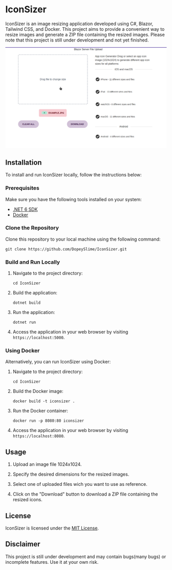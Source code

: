 # IconSizer

IconSizer is an image resizing application developed using C#, Blazor, Tailwind CSS, and Docker. This project aims to provide a convenient way to resize images and generate a ZIP file containing the resized images. Please note that this project is still under development and not yet finished.

![IconSizer Preview](media/preview.png)

## Installation

To install and run IconSizer locally, follow the instructions below:

### Prerequisites

Make sure you have the following tools installed on your system:

- [.NET 6 SDK](https://dotnet.microsoft.com/download/dotnet/6.0)
- [Docker](https://www.docker.com/products/docker-desktop)

### Clone the Repository

Clone this repository to your local machine using the following command:

```shell
git clone https://github.com/DopeySlime/IconSizer.git
```

### Build and Run Locally

1. Navigate to the project directory:

   ```shell
   cd IconSizer
   ```

2. Build the application:

   ```shell
   dotnet build
   ```

3. Run the application:

   ```shell
   dotnet run
   ```

4. Access the application in your web browser by visiting `https://localhost:5000`.

### Using Docker

Alternatively, you can run IconSizer using Docker:

1. Navigate to the project directory:

   ```shell
   cd IconSizer
   ```

2. Build the Docker image:

   ```shell
   docker build -t iconsizer .
   ```

3. Run the Docker container:

   ```shell
   docker run -p 8080:80 iconsizer
   ```

4. Access the application in your web browser by visiting `https://localhost:8080`.

## Usage

1. Upload an image file 1024x1024.

2. Specify the desired dimensions for the resized images.

3. Select one of uploaded files wich you want to use as reference.

4. Click on the "Download" button to download a ZIP file containing the resized icons.

## License

IconSizer is licensed under the [MIT License](LICENSE).

## Disclaimer

This project is still under development and may contain bugs(many bugs) or incomplete features. Use it at your own risk.
